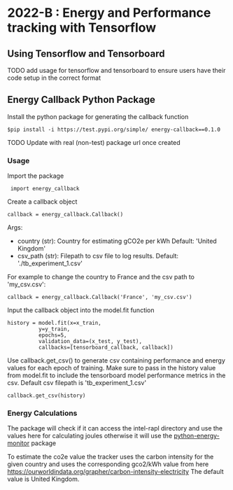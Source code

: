 # 2022-B : Energy and Performance tracking with Tensorflow

## Using Tensorflow and Tensorboard
TODO add usage for tensorflow and tensorboard to ensure users have their code setup in the correct format
## Energy Callback Python Package
Install the python package for generating the callback function

`$pip install -i https://test.pypi.org/simple/ energy-callback==0.1.0`

TODO Update with real (non-test) package url once created

### Usage
Import the package 

` import energy_callback`

Create a callback object 

`callback = energy_callback.Callback() `

Args:
- country (str): Country for estimating gCO2e per kWh Default: 'United Kingdom'
- csv_path (str): Filepath to csv file to log results. Default: './tb_experiment_1.csv'

For example to change the country to France and the csv path to 'my_csv.csv':

`callback = energy_callback.Callback('France', 'my_csv.csv')
`

Input the callback object into the model.fit function

```
history = model.fit(x=x_train,
          y=y_train,
          epochs=5,
          validation_data=(x_test, y_test),
          callbacks=[tensorboard_callback, callback])
```

Use callback.get_csv() to generate csv containing performance and energy values for each epoch of training. Make sure to pass in the history value from model.fit to include the tensorboard model performance metrics in the csv. Default csv filepath is 'tb_experiment_1.csv'

`callback.get_csv(history)`

### Energy Calculations
The package will check if it can access the intel-rapl directory and use the values here for
calculating joules otherwise it will use the [python-energy-monitor](https://github.com/mattclifford1/python-energy-monitor) package 

To estimate the co2e value the tracker uses the carbon intensity for the given country and uses the corresponding gco2/kWh value from here https://ourworldindata.org/grapher/carbon-intensity-electricity
The default value is United Kingdom. 